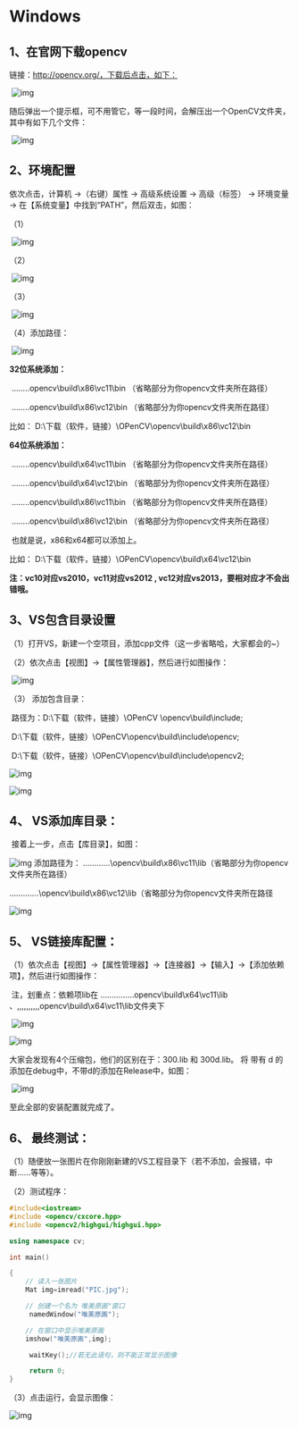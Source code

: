 # Windows

## 1、在官网下载opencv

链接：http://opencv.org/，下载后点击，如下：

​      ![img](https://img-blog.csdn.net/20180414113802908?watermark/2/text/aHR0cHM6Ly9ibG9nLmNzZG4ubmV0L3dlaXhpbl80MDY0NzgxOQ==/font/5a6L5L2T/fontsize/400/fill/I0JBQkFCMA==/dissolve/70)

​      随后弹出一个提示框，可不用管它，等一段时间，会解压出一个OpenCV文件夹，其中有如下几个文件：

​       ![img](https://img-blog.csdn.net/20180414114217764?watermark/2/text/aHR0cHM6Ly9ibG9nLmNzZG4ubmV0L3dlaXhpbl80MDY0NzgxOQ==/font/5a6L5L2T/fontsize/400/fill/I0JBQkFCMA==/dissolve/70)

## 2、环境配置

  依次点击，计算机  ->（右键）属性 -> 高级系统设置  -> 高级（标签） ->  环境变量 -> 在【系统变量】中找到“PATH”，然后双击，如图：

（1）

​       ![img](https://img-blog.csdn.net/20180414115410712?watermark/2/text/aHR0cHM6Ly9ibG9nLmNzZG4ubmV0L3dlaXhpbl80MDY0NzgxOQ==/font/5a6L5L2T/fontsize/400/fill/I0JBQkFCMA==/dissolve/70)

（2）

​         ![img](https://img-blog.csdn.net/20180414115538620?watermark/2/text/aHR0cHM6Ly9ibG9nLmNzZG4ubmV0L3dlaXhpbl80MDY0NzgxOQ==/font/5a6L5L2T/fontsize/400/fill/I0JBQkFCMA==/dissolve/70)

（3）

​           ![img](https://img-blog.csdn.net/20180414115728204?watermark/2/text/aHR0cHM6Ly9ibG9nLmNzZG4ubmV0L3dlaXhpbl80MDY0NzgxOQ==/font/5a6L5L2T/fontsize/400/fill/I0JBQkFCMA==/dissolve/70)

（4）添加路径：

​           ![img](https://img-blog.csdn.net/20180414120014737?watermark/2/text/aHR0cHM6Ly9ibG9nLmNzZG4ubmV0L3dlaXhpbl80MDY0NzgxOQ==/font/5a6L5L2T/fontsize/400/fill/I0JBQkFCMA==/dissolve/70)

**32位系统添加：**

​             ........opencv\build\x86\vc11\bin （省略部分为你opencv文件夹所在路径）

​             ........opencv\build\x86\vc12\bin （省略部分为你opencv文件夹所在路径）

比如： D:\下载（软件，链接）\OPenCV\opencv\build\x86\vc12\bin

**64位系统添加：**

​            ........opencv\build\x64\vc11\bin （省略部分为你opencv文件夹所在路径）

​            ........opencv\build\x64\vc12\bin （省略部分为你opencv文件夹所在路径）

​             ........opencv\build\x86\vc11\bin （省略部分为你opencv文件夹所在路径）

​            ........opencv\build\x86\vc12\bin （省略部分为你opencv文件夹所在路径）

​            也就是说，x86和x64都可以添加上。

比如： D:\下载（软件，链接）\OPenCV\opencv\build\x64\vc12\bin

 **注：vc10对应vs2010，vc11对应vs2012 , vc12对应vs2013，要相对应才不会出错哦。**



## 3、VS包含目录设置

（1）打开VS，新建一个空项目，添加cpp文件（这一步省略哈，大家都会的~）

（2）依次点击【视图】->【属性管理器】，然后进行如图操作：

​        ![img](https://img-blog.csdn.net/20180414122324879?watermark/2/text/aHR0cHM6Ly9ibG9nLmNzZG4ubmV0L3dlaXhpbl80MDY0NzgxOQ==/font/5a6L5L2T/fontsize/400/fill/I0JBQkFCMA==/dissolve/70)

（3）  添加包含目录：

​         路径为：D:\下载（软件，链接）\OPenCV \opencv\build\include;

​                       D:\下载（软件，链接）\OPenCV\opencv\build\include\opencv;

​                       D:\下载（软件，链接）\OPenCV\opencv\build\include\opencv2; 

![img](https://img-blog.csdn.net/20180414122457902?watermark/2/text/aHR0cHM6Ly9ibG9nLmNzZG4ubmV0L3dlaXhpbl80MDY0NzgxOQ==/font/5a6L5L2T/fontsize/400/fill/I0JBQkFCMA==/dissolve/70)

 ![img](https://img-blog.csdn.net/20180414152115644?watermark/2/text/aHR0cHM6Ly9ibG9nLmNzZG4ubmV0L3dlaXhpbl80MDY0NzgxOQ==/font/5a6L5L2T/fontsize/400/fill/I0JBQkFCMA==/dissolve/70)

##  4、 VS添加库目录：

​      接着上一步，点击【库目录】，如图：

![img](https://img-blog.csdn.net/20180414152412946?watermark/2/text/aHR0cHM6Ly9ibG9nLmNzZG4ubmV0L3dlaXhpbl80MDY0NzgxOQ==/font/5a6L5L2T/fontsize/400/fill/I0JBQkFCMA==/dissolve/70)
 添加路径为：  ............\opencv\build\x86\vc11\lib（省略部分为你opencv文件夹所在路径）

​                        .............\opencv\build\x86\vc12\lib（省略部分为你opencv文件夹所在路径

![img](https://img-blog.csdn.net/20180414152608597?watermark/2/text/aHR0cHM6Ly9ibG9nLmNzZG4ubmV0L3dlaXhpbl80MDY0NzgxOQ==/font/5a6L5L2T/fontsize/400/fill/I0JBQkFCMA==/dissolve/70)

##  5、 VS链接库配置：

 （1）依次点击【视图】->【属性管理器】->【连接器】->【输入】->【添加依赖项】，然后进行如图操作：

​        注，划重点：依赖项lib在  ...............opencv\build\x64\vc11\lib 、,,,,,,,,,,opencv\build\x64\vc11\lib文件夹下

​         ![img](https://img-blog.csdn.net/2018041415373369?watermark/2/text/aHR0cHM6Ly9ibG9nLmNzZG4ubmV0L3dlaXhpbl80MDY0NzgxOQ==/font/5a6L5L2T/fontsize/400/fill/I0JBQkFCMA==/dissolve/70)


![img](https://img-blog.csdn.net/20180414154344202?watermark/2/text/aHR0cHM6Ly9ibG9nLmNzZG4ubmV0L3dlaXhpbl80MDY0NzgxOQ==/font/5a6L5L2T/fontsize/400/fill/I0JBQkFCMA==/dissolve/70)

   大家会发现有4个压缩包，他们的区别在于：300.lib 和 300d.lib。 将 带有 d 的添加在debug中，不带d的添加在Release中，如图：

​                ![img](https://img-blog.csdn.net/20180414154459209?watermark/2/text/aHR0cHM6Ly9ibG9nLmNzZG4ubmV0L3dlaXhpbl80MDY0NzgxOQ==/font/5a6L5L2T/fontsize/400/fill/I0JBQkFCMA==/dissolve/70)


   至此全部的安装配置就完成了。

##  6、 最终测试：

（1）随便放一张图片在你刚刚新建的VS工程目录下（若不添加，会报错，中断......等等）。

（2）测试程序：

```cpp
#include<iostream>  
#include <opencv/cxcore.hpp>  
#include <opencv2/highgui/highgui.hpp>  

using namespace cv;  

int main()  

{  
    // 读入一张图片  
    Mat img=imread("PIC.jpg");  

    // 创建一个名为 唯美原画"窗口  
     namedWindow("唯美原画");  

    // 在窗口中显示唯美原画  
    imshow("唯美原画",img);  

     waitKey();//若无此语句，则不能正常显示图像

	 return 0;
}  
```

（3）点击运行，会显示图像：

![img](https://img-blog.csdn.net/20180414155853522?watermark/2/text/aHR0cHM6Ly9ibG9nLmNzZG4ubmV0L3dlaXhpbl80MDY0NzgxOQ==/font/5a6L5L2T/fontsize/400/fill/I0JBQkFCMA==/dissolve/70)